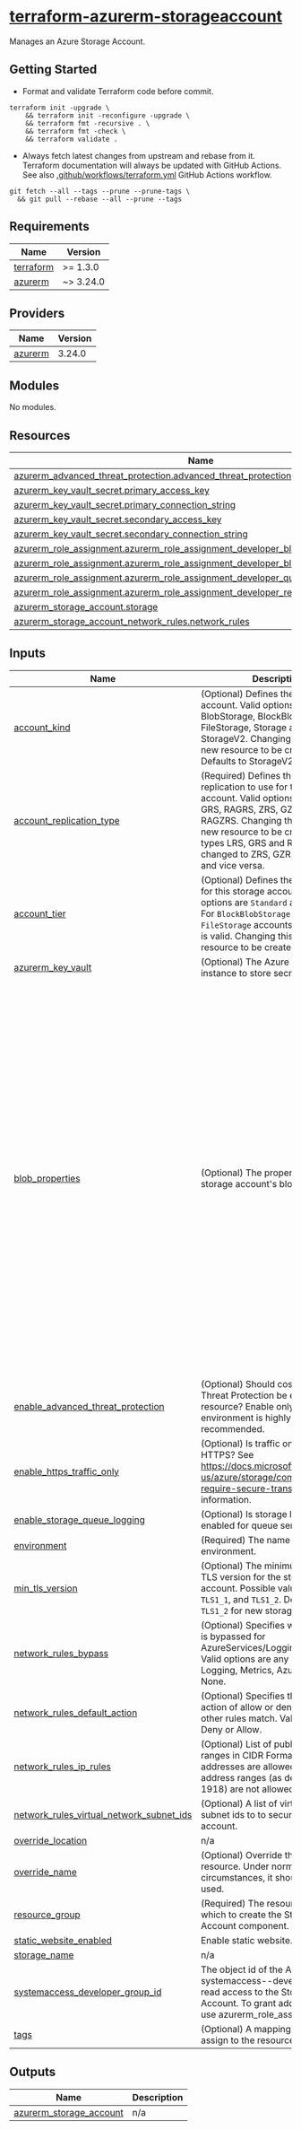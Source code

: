 # [terraform-azurerm-storageaccount][1]

Manages an Azure Storage Account.

## Getting Started

- Format and validate Terraform code before commit.

```shell
terraform init -upgrade \
    && terraform init -reconfigure -upgrade \
    && terraform fmt -recursive . \
    && terraform fmt -check \
    && terraform validate .
```

- Always fetch latest changes from upstream and rebase from it. Terraform documentation will always be updated with GitHub Actions. See also [.github/workflows/terraform.yml](.github/workflows/terraform.yml) GitHub Actions workflow.

```shell
git fetch --all --tags --prune --prune-tags \
  && git pull --rebase --all --prune --tags
```

<!-- BEGIN_TF_DOCS -->
## Requirements

| Name | Version |
|------|---------|
| <a name="requirement_terraform"></a> [terraform](#requirement\_terraform) | >= 1.3.0 |
| <a name="requirement_azurerm"></a> [azurerm](#requirement\_azurerm) | ~> 3.24.0 |

## Providers

| Name | Version |
|------|---------|
| <a name="provider_azurerm"></a> [azurerm](#provider\_azurerm) | 3.24.0 |

## Modules

No modules.

## Resources

| Name | Type |
|------|------|
| [azurerm_advanced_threat_protection.advanced_threat_protection](https://registry.terraform.io/providers/hashicorp/azurerm/latest/docs/resources/advanced_threat_protection) | resource |
| [azurerm_key_vault_secret.primary_access_key](https://registry.terraform.io/providers/hashicorp/azurerm/latest/docs/resources/key_vault_secret) | resource |
| [azurerm_key_vault_secret.primary_connection_string](https://registry.terraform.io/providers/hashicorp/azurerm/latest/docs/resources/key_vault_secret) | resource |
| [azurerm_key_vault_secret.secondary_access_key](https://registry.terraform.io/providers/hashicorp/azurerm/latest/docs/resources/key_vault_secret) | resource |
| [azurerm_key_vault_secret.secondary_connection_string](https://registry.terraform.io/providers/hashicorp/azurerm/latest/docs/resources/key_vault_secret) | resource |
| [azurerm_role_assignment.azurerm_role_assignment_developer_blob_data_contributor](https://registry.terraform.io/providers/hashicorp/azurerm/latest/docs/resources/role_assignment) | resource |
| [azurerm_role_assignment.azurerm_role_assignment_developer_blob_data_reader](https://registry.terraform.io/providers/hashicorp/azurerm/latest/docs/resources/role_assignment) | resource |
| [azurerm_role_assignment.azurerm_role_assignment_developer_queue_data_reader](https://registry.terraform.io/providers/hashicorp/azurerm/latest/docs/resources/role_assignment) | resource |
| [azurerm_role_assignment.azurerm_role_assignment_developer_reader_and_data_access](https://registry.terraform.io/providers/hashicorp/azurerm/latest/docs/resources/role_assignment) | resource |
| [azurerm_storage_account.storage](https://registry.terraform.io/providers/hashicorp/azurerm/latest/docs/resources/storage_account) | resource |
| [azurerm_storage_account_network_rules.network_rules](https://registry.terraform.io/providers/hashicorp/azurerm/latest/docs/resources/storage_account_network_rules) | resource |

## Inputs

| Name | Description | Type | Default | Required |
|------|-------------|------|---------|:--------:|
| <a name="input_account_kind"></a> [account\_kind](#input\_account\_kind) | (Optional) Defines the Kind of account. Valid options are BlobStorage, BlockBlobStorage, FileStorage, Storage and StorageV2. Changing this forces a new resource to be created. Defaults to StorageV2. | `string` | `"StorageV2"` | no |
| <a name="input_account_replication_type"></a> [account\_replication\_type](#input\_account\_replication\_type) | (Required) Defines the type of replication to use for this storage account. Valid options are LRS, GRS, RAGRS, ZRS, GZRS and RAGZRS. Changing this forces a new resource to be created when types LRS, GRS and RAGRS are changed to ZRS, GZRS or RAGZRS and vice versa. | `string` | n/a | yes |
| <a name="input_account_tier"></a> [account\_tier](#input\_account\_tier) | (Optional) Defines the Tier to use for this storage account. Valid options are `Standard` and `Premium`. For `BlockBlobStorage` and `FileStorage` accounts only `Premium` is valid. Changing this forces a new resource to be created. | `string` | `"Standard"` | no |
| <a name="input_azurerm_key_vault"></a> [azurerm\_key\_vault](#input\_azurerm\_key\_vault) | (Optional) The Azure Key Vault instance to store secrets. | `any` | `null` | no |
| <a name="input_blob_properties"></a> [blob\_properties](#input\_blob\_properties) | (Optional) The properties of a storage account's blob service. | <pre>list(<br>    object(<br>      {<br>        cors_rule = list(<br>          object(<br>            {<br>              allowed_headers    = optional(list(string))<br>              allowed_methods    = optional(list(string))<br>              allowed_origins    = optional(list(string))<br>              exposed_headers    = optional(list(string))<br>              max_age_in_seconds = optional(number)<br>            }<br>          )<br>        )<br>        delete_retention_policy = list(<br>          object(<br>            {<br>              days = optional(number)<br>            }<br>          )<br>        )<br>        versioning_enabled       = optional(bool)<br>        change_feed_enabled      = optional(bool)<br>        default_service_version  = optional(string)<br>        last_access_time_enabled = optional(bool)<br>        container_delete_retention_policy = list(<br>          object(<br>            {<br>              days = optional(number)<br>            }<br>          )<br>        )<br>      }<br>    )<br>  )</pre> | `[]` | no |
| <a name="input_enable_advanced_threat_protection"></a> [enable\_advanced\_threat\_protection](#input\_enable\_advanced\_threat\_protection) | (Optional) Should costly Advanced Threat Protection be enabled on this resource? Enable only in production environment is highly recommended. | `bool` | `false` | no |
| <a name="input_enable_https_traffic_only"></a> [enable\_https\_traffic\_only](#input\_enable\_https\_traffic\_only) | (Optional) Is traffic only allowed via HTTPS? See https://docs.microsoft.com/en-us/azure/storage/common/storage-require-secure-transfer for more information. | `bool` | `true` | no |
| <a name="input_enable_storage_queue_logging"></a> [enable\_storage\_queue\_logging](#input\_enable\_storage\_queue\_logging) | (Optional) Is storage logging is enabled for queue service? | `bool` | `true` | no |
| <a name="input_environment"></a> [environment](#input\_environment) | (Required) The name of the environment. | `string` | `null` | no |
| <a name="input_min_tls_version"></a> [min\_tls\_version](#input\_min\_tls\_version) | (Optional) The minimum supported TLS version for the storage account. Possible values are `TLS1_0`, `TLS1_1`, and `TLS1_2`. Defaults to `TLS1_2` for new storage accounts. | `string` | `"TLS1_2"` | no |
| <a name="input_network_rules_bypass"></a> [network\_rules\_bypass](#input\_network\_rules\_bypass) | (Optional) Specifies whether traffic is bypassed for AzureServices/Logging/Metrics. Valid options are any combination of Logging, Metrics, AzureServices, or None. | `list(string)` | <pre>[<br>  "AzureServices"<br>]</pre> | no |
| <a name="input_network_rules_default_action"></a> [network\_rules\_default\_action](#input\_network\_rules\_default\_action) | (Optional) Specifies the default action of allow or deny when no other rules match. Valid options are Deny or Allow. | `string` | `"Allow"` | no |
| <a name="input_network_rules_ip_rules"></a> [network\_rules\_ip\_rules](#input\_network\_rules\_ip\_rules) | (Optional) List of public IP or IP ranges in CIDR Format. Only IPV4 addresses are allowed. Private IP address ranges (as defined in RFC 1918) are not allowed. | `list(string)` | `[]` | no |
| <a name="input_network_rules_virtual_network_subnet_ids"></a> [network\_rules\_virtual\_network\_subnet\_ids](#input\_network\_rules\_virtual\_network\_subnet\_ids) | (Optional) A list of virtual network subnet ids to to secure the storage account. | `list(string)` | `[]` | no |
| <a name="input_override_location"></a> [override\_location](#input\_override\_location) | n/a | `string` | `""` | no |
| <a name="input_override_name"></a> [override\_name](#input\_override\_name) | (Optional) Override the name of the resource. Under normal circumstances, it should not be used. | `string` | `""` | no |
| <a name="input_resource_group"></a> [resource\_group](#input\_resource\_group) | (Required) The resource group in which to create the Storage Account component. | `any` | n/a | yes |
| <a name="input_static_website_enabled"></a> [static\_website\_enabled](#input\_static\_website\_enabled) | Enable static website. | `string` | `false` | no |
| <a name="input_storage_name"></a> [storage\_name](#input\_storage\_name) | n/a | `string` | n/a | yes |
| <a name="input_systemaccess_developer_group_id"></a> [systemaccess\_developer\_group\_id](#input\_systemaccess\_developer\_group\_id) | The object id of the Azure AD group systemaccess-<system>-developers. Gets read access to the Storage Account. To grant additional access, use azurerm\_role\_assignment. | `string` | `"00000000-0000-0000-0000-000000000000"` | no |
| <a name="input_tags"></a> [tags](#input\_tags) | (Optional) A mapping of tags to assign to the resource. | `map(string)` | `{}` | no |

## Outputs

| Name | Description |
|------|-------------|
| <a name="output_azurerm_storage_account"></a> [azurerm\_storage\_account](#output\_azurerm\_storage\_account) | n/a |
<!-- END_TF_DOCS -->

[1]: https://registry.terraform.io/providers/hashicorp/azurerm/latest/docs/resources/storage_account
